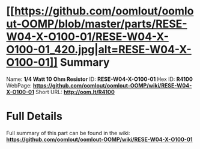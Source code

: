 
[[https://github.com/oomlout/oomlout-OOMP/blob/master/parts/RESE-W04-X-O100-01/RESE-W04-X-O100-01_420.jpg|alt=RESE-W04-X-O100-01]] 
Summary
=================

Name: __1/4 Watt 10 Ohm Resistor__
ID: __RESE-W04-X-O100-01__
Hex ID: __R4100__
WebPage: __https://github.com/oomlout/oomlout-OOMP/wiki/RESE-W04-X-O100-01__
Short URL: __http://oom.lt/R4100__

Full Details
==========================
Full summary of this part can be found in the wiki:   
__https://github.com/oomlout/oomlout-OOMP/wiki/RESE-W04-X-O100-01__   


